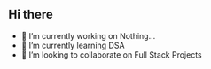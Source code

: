 ## Hi there 

- 🔭 I’m currently working on Nothing...
- 🌱 I’m currently learning DSA
- 👯 I’m looking to collaborate on Full Stack Projects


